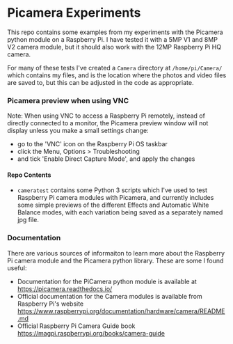 # Picamera Experiments

This repo contains some examples from my experiments with the Picamera python module on a Raspberry Pi. I have tested it with a 5MP V1 and 8MP V2 camera module, but it should also work with the 12MP Raspberry Pi HQ camera.

For many of these tests I've created a `Camera` directory at `/home/pi/Camera/` which contains my files, and is the location where the photos and video files are saved to, but this can be adjusted in the code as appropriate.

### Picamera preview when using VNC
Note: When using VNC to access a Raspberry Pi remotely, instead of directly connected to a monitor, the Picamera preview window will not display unless you make a small settings change:
* go to the 'VNC' icon on the Raspberry Pi OS taskbar
* click the Menu, Options > Troubleshooting
* and tick 'Enable Direct Capture Mode', and apply the changes

#### Repo Contents

* `cameratest` contains some Python 3 scripts which I've used to test Raspberry Pi camera modules with Picamera, and currently includes some simple previews of the different Effects and Automatic White Balance modes, with each variation being saved as a separately named jpg file.

### Documentation
There are various sources of informaiton to learn more about the Raspberry Pi camera module and the Picamera python library. These are some I found useful:

* Documentation for the PiCamera python module is available at https://picamera.readthedocs.io/
* Official documentation for the Camera modules is available from Raspberry Pi's website https://www.raspberrypi.org/documentation/hardware/camera/README.md
* Official Raspberry Pi Camera Guide book https://magpi.raspberrypi.org/books/camera-guide